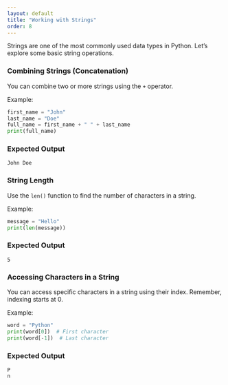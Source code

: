 ```yaml
---
layout: default
title: "Working with Strings"
order: 8
---
```


Strings are one of the most commonly used data types in Python. Let’s explore some basic string operations.

### Combining Strings (Concatenation)

You can combine two or more strings using the `+` operator.

Example:

```python
first_name = "John"
last_name = "Doe"
full_name = first_name + " " + last_name
print(full_name)
```

### Expected Output

```plaintext
John Doe
```

### String Length

Use the `len()` function to find the number of characters in a string.

Example:

```python
message = "Hello"
print(len(message))
```

### Expected Output

```plaintext
5
```

### Accessing Characters in a String

You can access specific characters in a string using their index. Remember, indexing starts at 0.

Example:

```python
word = "Python"
print(word[0])  # First character
print(word[-1])  # Last character
```

### Expected Output

```plaintext
P
n
```